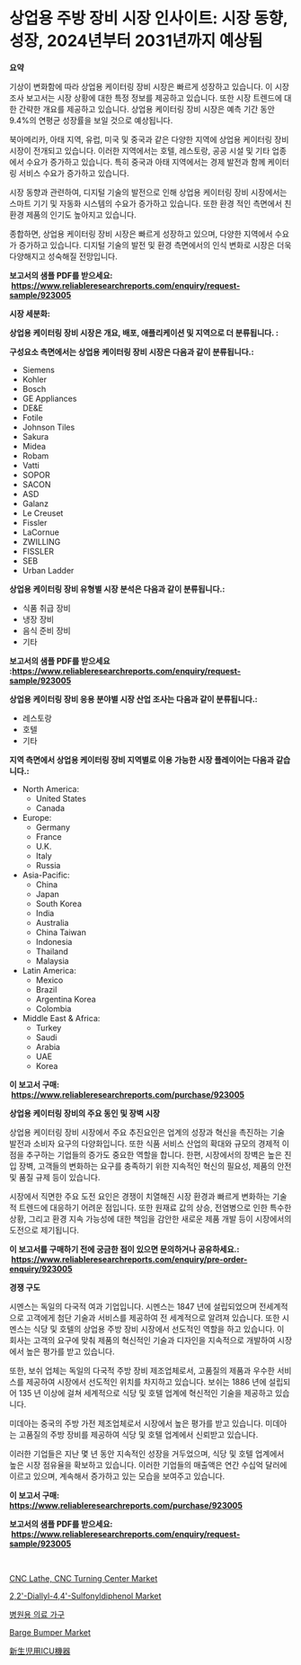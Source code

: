 <p><h1>상업용 주방 장비 시장 인사이트: 시장 동향, 성장, 2024년부터 2031년까지 예상됨</h1></p><p><strong>요약</strong></p>
<p><p>기상이 변화함에 따라 상업용 케이터링 장비 시장은 빠르게 성장하고 있습니다. 이 시장 조사 보고서는 시장 상황에 대한 특정 정보를 제공하고 있습니다. 또한 시장 트렌드에 대한 간략한 개요를 제공하고 있습니다. 상업용 케이터링 장비 시장은 예측 기간 동안 9.4%의 연평균 성장률을 보일 것으로 예상됩니다.</p><p>북아메리카, 아태 지역, 유럽, 미국 및 중국과 같은 다양한 지역에 상업용 케이터링 장비 시장이 전개되고 있습니다. 이러한 지역에서는 호텔, 레스토랑, 공공 시설 및 기타 업종에서 수요가 증가하고 있습니다. 특히 중국과 아태 지역에서는 경제 발전과 함께 케이터링 서비스 수요가 증가하고 있습니다.</p><p>시장 동향과 관련하여, 디지털 기술의 발전으로 인해 상업용 케이터링 장비 시장에서는 스마트 기기 및 자동화 시스템의 수요가 증가하고 있습니다. 또한 환경 적인 측면에서 친환경 제품의 인기도 높아지고 있습니다.</p><p>종합하면, 상업용 케이터링 장비 시장은 빠르게 성장하고 있으며, 다양한 지역에서 수요가 증가하고 있습니다. 디지털 기술의 발전 및 환경 측면에서의 인식 변화로 시장은 더욱 다양해지고 성숙해질 전망입니다.</p></p>
<p><strong>보고서의 샘플 PDF를 받으세요: &nbsp;<a href="https://www.reliableresearchreports.com/enquiry/request-sample/923005">https://www.reliableresearchreports.com/enquiry/request-sample/923005</a></strong></p>
<p><strong>시장 세분화:</strong></p>
<p><strong> 상업용 케이터링 장비 시장은 개요, 배포, 애플리케이션 및 지역으로 더 분류됩니다. :</strong></p>
<p><strong>구성요소 측면에서는 상업용 케이터링 장비 시장은 다음과 같이 분류됩니다.:</strong></p>
<p><ul><li>Siemens</li><li>Kohler</li><li>Bosch</li><li>GE Appliances</li><li>DE&E</li><li>Fotile</li><li>Johnson Tiles</li><li>Sakura</li><li>Midea</li><li>Robam</li><li>Vatti</li><li>SOPOR</li><li>SACON</li><li>ASD</li><li>Galanz</li><li>Le Creuset</li><li>Fissler</li><li>LaCornue</li><li>ZWILLING</li><li>FISSLER</li><li>SEB</li><li>Urban Ladder</li></ul></p>
<p><strong> 상업용 케이터링 장비 유형별 시장 분석은 다음과 같이 분류됩니다.:</strong></p>
<p><ul><li>식품 취급 장비</li><li>냉장 장비</li><li>음식 준비 장비</li><li>기타</li></ul></p>
<p><strong>보고서의 샘플 PDF를 받으세요 :<a href="https://www.reliableresearchreports.com/enquiry/request-sample/923005">https://www.reliableresearchreports.com/enquiry/request-sample/923005</a></strong></p>
<p><strong> 상업용 케이터링 장비 응용 분야별 시장 산업 조사는 다음과 같이 분류됩니다.:</strong></p>
<p><ul><li>레스토랑</li><li>호텔</li><li>기타</li></ul></p>
<p><strong>지역 측면에서 상업용 케이터링 장비 지역별로 이용 가능한 시장 플레이어는 다음과 같습니다.:</strong></p>
<p><ul>
    <li>
        North America:
        <ul>
            <li>United States</li>
            <li>Canada</li>
        </ul>
    </li>
    <li>
        Europe:
        <ul>
            <li>Germany</li>
            <li>France</li>
            <li>U.K.</li>
            <li>Italy</li>
            <li>Russia</li>
        </ul>
    </li>
    <li>
        Asia-Pacific:
        <ul>
            <li>China</li>
            <li>Japan</li>
            <li>South Korea</li>
            <li>India</li>
            <li>Australia</li>
            <li>China Taiwan</li>
            <li>Indonesia</li>
            <li>Thailand</li>
            <li>Malaysia</li>
        </ul>
    </li>
    <li>
        Latin America:
        <ul>
            <li>Mexico</li>
            <li>Brazil</li>
            <li>Argentina Korea</li>
            <li>Colombia</li>
        </ul>
    </li>
    <li>
        Middle East & Africa:
        <ul>
            <li>Turkey</li>
            <li>Saudi</li>
            <li>Arabia</li>
            <li>UAE</li>
            <li>Korea</li>
        </ul>
    </li>
    </ul></p>
<p><strong>이 보고서 구매: &nbsp;<a href="https://www.reliableresearchreports.com/purchase/923005">https://www.reliableresearchreports.com/purchase/923005</a></strong></p>
<p><strong>상업용 케이터링 장비의 주요 동인 및 장벽 시장</strong></p>
<p><p>상업용 케이터링 장비 시장에서 주요 추진요인은 업계의 성장과 혁신을 촉진하는 기술 발전과 소비자 요구의 다양화입니다. 또한 식품 서비스 산업의 확대와 규모의 경제적 이점을 추구하는 기업들의 증가도 중요한 역할을 합니다. 한편, 시장에서의 장벽은 높은 진입 장벽, 고객들의 변화하는 요구를 충족하기 위한 지속적인 혁신의 필요성, 제품의 안전 및 품질 규제 등이 있습니다.</p><p>시장에서 직면한 주요 도전 요인은 경쟁이 치열해진 시장 환경과 빠르게 변화하는 기술적 트렌드에 대응하기 어려운 점입니다. 또한 원재료 값의 상승, 전염병으로 인한 특수한 상황, 그리고 환경 지속 가능성에 대한 책임을 감안한 새로운 제품 개발 등이 시장에서의 도전으로 제기됩니다.</p></p>
<p><strong>이 보고서를 구매하기 전에 궁금한 점이 있으면 문의하거나 공유하세요.: &nbsp;<a href="https://www.reliableresearchreports.com/enquiry/pre-order-enquiry/923005">https://www.reliableresearchreports.com/enquiry/pre-order-enquiry/923005</a></strong></p>
<p><strong>경쟁 구도</strong></p>
<p><p>시멘스는 독일의 다국적 여과 기업입니다. 시멘스는 1847 년에 설립되었으며 전세계적으로 고객에게 첨단 기술과 서비스를 제공하여 전 세계적으로 알려져 있습니다. 또한 시멘스는 식당 및 호텔의 상업용 주방 장비 시장에서 선도적인 역할을 하고 있습니다. 이 회사는 고객의 요구에 맞춰 제품의 혁신적인 기술과 디자인을 지속적으로 개발하여 시장에서 높은 평가를 받고 있습니다.</p><p>또한, 보쉬 업체는 독일의 다국적 주방 장비 제조업체로서, 고품질의 제품과 우수한 서비스를 제공하여 시장에서 선도적인 위치를 차지하고 있습니다. 보쉬는 1886 년에 설립되어 135 년 이상에 걸쳐 세계적으로 식당 및 호텔 업계에 혁신적인 기술을 제공하고 있습니다. </p><p>미데아는 중국의 주방 가전 제조업체로서 시장에서 높은 평가를 받고 있습니다. 미데아는 고품질의 주방 장비를 제공하여 식당 및 호텔 업계에서 신뢰받고 있습니다. </p><p>이러한 기업들은 지난 몇 년 동안 지속적인 성장을 거두었으며, 식당 및 호텔 업계에서 높은 시장 점유율을 확보하고 있습니다. 이러한 기업들의 매출액은 연간 수십억 달러에 이르고 있으며, 계속해서 증가하고 있는 모습을 보여주고 있습니다.</p></p>
<p><strong>이 보고서 구매: &nbsp; <a href="https://www.reliableresearchreports.com/purchase/923005">https://www.reliableresearchreports.com/purchase/923005</a></strong></p>
<p><strong>보고서의 샘플 PDF를 받으세요: &nbsp;<a href="https://www.reliableresearchreports.com/enquiry/request-sample/923005">https://www.reliableresearchreports.com/enquiry/request-sample/923005</a></strong><strong></strong></p>
<p>&nbsp;</p>
<p><p><a href="https://issuu.com/reportprime-2/docs/cnc-lathe-cnc-turning-center-market-size-2030.pptx">CNC Lathe, CNC Turning Center Market</a></p><p><a href="https://github.com/irfadac/Market-Research-Report-List-2/blob/main/22-diallyl-44-sulfonyldiphenol-market.md">2,2'-Diallyl-4,4'-Sulfonyldiphenol Market</a></p><p><a href="https://github.com/sougarounis/Market-Research-Report-List-2/blob/main/8737596182618.md">병원용 의료 가구</a></p><p><a href="https://issuu.com/reportprime-2/docs/barge-bumper-market-size-2030.pptx">Barge Bumper Market</a></p><p><a href="https://github.com/lababdou/Market-Research-Report-List-2/blob/main/2512298182622.md">新生児用ICU機器</a></p></p>